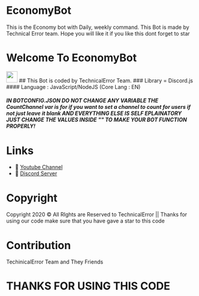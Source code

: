 # EconomyBot
This is the Economy bot with Daily, weekly command. This Bot is made by Technical Error team. Hope you will like it if you like this dont forget to star

# Welcome To EconomyBot
<img src="https://raw.githubusercontent.com/MartinHeinz/MartinHeinz/master/wave.gif" width="30px">
## This Bot is coded by TechnicalError Team. 
### Library = Discord.js
#### Language : JavaScript/NodeJS (Core Lang : EN)

##### IN BOTCONFIG.JSON DO NOT CHANGE ANY VARIABLE THE CountChannel var is for if you want to set a channel to count for users if not just leave it blank AND EVERYTHING ELSE IS SELF EPLAINATORY JUST CHANGE THE VALUES INSIDE "" TO MAKE YOUR BOT FUNCTION PROPERLY!

# Links
- 🔗 [Youtube Channel](https://www.youtube.com/channel/UCVjnY7Rb_Wsp0oqJWvBCQIg)
- 🔗 [Discord Server](https://discord.gg/NJpcq3VkQu)


# Copyright 
Copyright 2020 © All RIghts are Reserved to TechnicalError || Thanks for using our code make sure that you have gave a star to this code

# Contribution 
TechinicalError Team and They Friends 

# THANKS FOR USING THIS CODE
